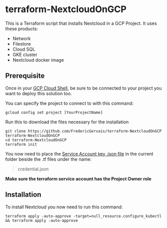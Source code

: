 # terraform-NextcloudOnGCP

This is a Terraform script that installs Nextcloud in a GCP Project. It uses these products:  
- Network  
- Filestore  
- Cloud SQL  
- GKE cluster  
- Nextcloud docker image  

## Prerequisite

Once in your [GCP Cloud Shell](https://console.cloud.google.com/home/dashboard?cloudshell=true), be sure to be connected to your project you want to deploy this solution too.

You can specify the project to connect to with this command:
```
gcloud config set project [YourProjectName]
```

Run this to download the files necessary for the installation
```
git clone https://github.com/FredericGervais/terraform-NextcloudOnGCP terraform-NextcloudOnGCP
cd terraform-NextcloudOnGCP
terraform init
```

You now need to place the [Service Account key .json file](https://learn.hashicorp.com/terraform/gcp/build) in the current folder beside the .tf files under the name:
> credential.json

**Make sure the terraform service account has the Project Owner role**

## Installation

To install Nextcloud you now need to run this command:
```
terraform apply -auto-approve -target=null_resource.configure_kubectl && terraform apply -auto-approve
```
